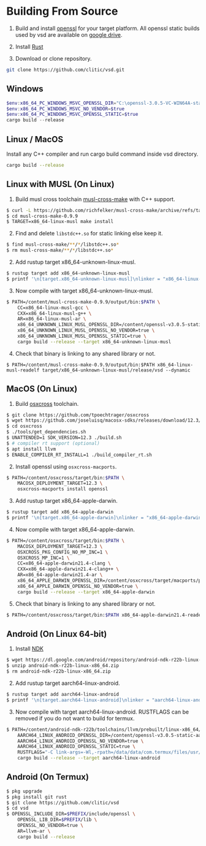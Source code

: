# Building From Source

1. Build and install [openssl](https://github.com/openssl/openssl) for your target platform.
All openssl static builds used by vsd are available on [google drive](https://drive.google.com/drive/folders/11DaFm8pWwQoGpgbEbL8DmHce9ozTjWqz).

2. Install [Rust](https://www.rust-lang.org)

3. Download or clone repository.

```bash
git clone https://github.com/clitic/vsd.git
```

## Windows

```powershell
$env:x86_64_PC_WINDOWS_MSVC_OPENSSL_DIR="C:\openssl-3.0.5-VC-WIN64A-static"
$env:x86_64_PC_WINDOWS_MSVC_NO_VENDOR=$true
$env:x86_64_PC_WINDOWS_MSVC_OPENSSL_STATIC=$true
cargo build --release
```

## Linux / MacOS

Install any C++ compiler and run cargo build command inside vsd directory.

```bash
cargo build --release
```

## Linux with MUSL (On Linux)

1. Build musl cross toolchain [musl-cross-make](https://github.com/richfelker/musl-cross-make) with C++ support.

```bash
$ curl -L https://github.com/richfelker/musl-cross-make/archive/refs/tags/v0.9.9.tar.gz | tar xz -C .
$ cd musl-cross-make-0.9.9
$ TARGET=x86_64-linux-musl make install
```

2. Find and delete `libstdc++.so` for static linking else keep it.

```bash
$ find musl-cross-make/**/*/libstdc++.so*
$ rm musl-cross-make/**/*/libstdc++.so*
```

2. Add rustup target x86_64-unknown-linux-musl.

```bash
$ rustup target add x86_64-unknown-linux-musl
$ printf '\n[target.x86_64-unknown-linux-musl]\nlinker = "x86_64-linux-musl-gcc"\n' >> $HOME/.cargo/config.toml
```

3. Now compile with target x86_64-unknown-linux-musl.

```bash
$ PATH=/content/musl-cross-make-0.9.9/output/bin:$PATH \
    CC=x86_64-linux-musl-gcc \
    CXX=x86_64-linux-musl-g++ \
    AR=x86_64-linux-musl-ar \
    x86_64_UNKNOWN_LINUX_MUSL_OPENSSL_DIR=/content/openssl-v3.0.5-static-x86_64-linux-musl \
    x86_64_UNKNOWN_LINUX_MUSL_OPENSSL_NO_VENDOR=true \
    x86_64_UNKNOWN_LINUX_MUSL_OPENSSL_STATIC=true \
    cargo build --release --target x86_64-unknown-linux-musl
```

4. Check that binary is linking to any shared library or not.

```
$ PATH=/content/musl-cross-make-0.9.9/output/bin:$PATH x86_64-linux-musl-readelf target/x86_64-unknown-linux-musl/release/vsd --dynamic
```

## MacOS (On Linux)

1. Build [osxcross](https://github.com/tpoechtrager/osxcross) toolchain.

```bash
$ git clone https://github.com/tpoechtrager/osxcross
$ wget https://github.com/joseluisq/macosx-sdks/releases/download/12.3/MacOSX12.3.sdk.tar.xz -O osxcross/tarballs/MacOSX12.3.sdk.tar.xz
$ cd osxcross
$ ./tools/get_dependencies.sh
$ UNATTENDED=1 SDK_VERSION=12.3 ./build.sh
$ # compiler rt support (optional)
$ apt install llvm
$ ENABLE_COMPILER_RT_INSTALL=1 ./build_compiler_rt.sh
```

2. Install openssl using `osxcross-macports`.

```bash
$ PATH=/content/osxcross/target/bin:$PATH \
    MACOSX_DEPLOYMENT_TARGET=12.3 \
    osxcross-macports install openssl
```

3. Add rustup target x86_64-apple-darwin.

```bash
$ rustup target add x86_64-apple-darwin
$ printf '\n[target.x86_64-apple-darwin]\nlinker = "x86_64-apple-darwin21.4-clang"\n' >> $HOME/.cargo/config.toml
```

4. Now compile with target x86_64-apple-darwin.

```bash
$ PATH=/content/osxcross/target/bin:$PATH \
    MACOSX_DEPLOYMENT_TARGET=12.3 \
    OSXCROSS_PKG_CONFIG_NO_MP_INC=1 \
    OSXCROSS_MP_INC=1 \
    CC=x86_64-apple-darwin21.4-clang \
    CXX=x86_64-apple-darwin21.4-clang++ \
    AR=x86_64-apple-darwin21.4-ar \
    x86_64_APPLE_DARWIN_OPENSSL_DIR=/content/osxcross/target/macports/pkgs/opt/local/libexec/openssl3 \
    x86_64_APPLE_DARWIN_OPENSSL_NO_VENDOR=true \
    cargo build --release --target x86_64-apple-darwin
```

5. Check that binary is linking to any shared library or not.

```bash
$ PATH=/content/osxcross/target/bin:$PATH x86_64-apple-darwin21.4-readelf target/x86_64-apple-darwin/release/vsd --needed-libs
```

## Android (On Linux 64-bit)

1. Install [NDK](https://developer.android.com/ndk/downloads)

```bash
$ wget https://dl.google.com/android/repository/android-ndk-r22b-linux-x86_64.zip
$ unzip android-ndk-r22b-linux-x86_64.zip
$ rm android-ndk-r22b-linux-x86_64.zip
```

2. Add rustup target aarch64-linux-android.

```bash
$ rustup target add aarch64-linux-android
$ printf '\n[target.aarch64-linux-android]\nlinker = "aarch64-linux-android30-clang"\n' >> $HOME/.cargo/config.toml
```

3. Now compile with target aarch64-linux-android. RUSTFLAGS can be removed if you do not want to build for termux.

```bash
$ PATH=/content/android-ndk-r22b/toolchains/llvm/prebuilt/linux-x86_64/bin:$PATH \
    AARCH64_LINUX_ANDROID_OPENSSL_DIR=/content/openssl-v3.0.5-static-aarch64-linux-android30 \
    AARCH64_LINUX_ANDROID_OPENSSL_NO_VENDOR=true \
    AARCH64_LINUX_ANDROID_OPENSSL_STATIC=true \
    RUSTFLAGS="-C link-args=-Wl,-rpath=/data/data/com.termux/files/usr/lib -C link-args=-Wl,--enable-new-dtags" \
    cargo build --release --target aarch64-linux-android
```

## Android (On Termux)

```bash
$ pkg upgrade
$ pkg install git rust
$ git clone https://github.com/clitic/vsd
$ cd vsd
$ OPENSSL_INCLUDE_DIR=$PREFIX/include/openssl \
    OPENSSL_LIB_DIR=$PREFIX/lib \
    OPENSSL_NO_VENDOR=true \
    AR=llvm-ar \
    cargo build --release
```
